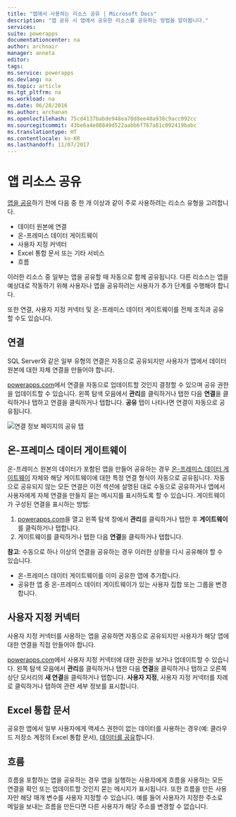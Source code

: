 ```yaml
---
title: "앱에서 사용하는 리소스 공유 | Microsoft Docs"
description: "앱 공유 시 앱에서 공유한 리소스를 공유하는 방법을 알아봅니다."
services: 
suite: powerapps
documentationcenter: na
author: archnair
manager: anneta
editor: 
tags: 
ms.service: powerapps
ms.devlang: na
ms.topic: article
ms.tgt_pltfrm: na
ms.workload: na
ms.date: 06/28/2016
ms.author: archanan
ms.openlocfilehash: 75cd4137babde948ea70d8ee48a938c9acc092cc
ms.sourcegitcommit: 43be6a4e08849d522aabb6f767a81c092419babc
ms.translationtype: HT
ms.contentlocale: ko-KR
ms.lasthandoff: 11/07/2017
---
```

# <a name="share-app-resources"></a>앱 리소스 공유
[앱을 공유](share-app.md)하기 전에 다음 중 한 개 이상과 같이 주로 사용하려는 리소스 유형을 고려합니다.

* 데이터 원본에 연결
* 온-프레미스 데이터 게이트웨이
* 사용자 지정 커넥터
* Excel 통합 문서 또는 기타 서비스
* 흐름

이러한 리소스 중 일부는 앱을 공유할 때 자동으로 함께 공유됩니다. 다른 리소스는 앱을 예상대로 작동하기 위해 사용자나 앱을 공유하려는 사용자가 추가 단계를 수행해야 합니다.

또한 연결, 사용자 지정 커넥터 및 온-프레미스 데이터 게이트웨이를 전체 조직과 공유할 수도 있습니다.

## <a name="connections"></a>연결
SQL Server와 같은 일부 유형의 연결은 자동으로 공유되지만 사용자가 앱에서 데이터 원본에 대한 자체 연결을 만들어야 합니다.

[powerapps.com](https://web.powerapps.com)에서 연결을 자동으로 업데이트할 것인지 결정할 수 있으며 공유 권한을 업데이트할 수 있습니다. 왼쪽 탐색 모음에서 **관리**를 클릭하거나 탭한 다음 **연결**을 클릭하거나 탭하고 연결을 클릭하거나 탭합니다. **공유** 탭이 나타나면 연결이 자동으로 공유됩니다.

  ![연결 정보 페이지의 공유 탭](./media/share-app-resources/shared-connections.png)

## <a name="on-premises-data-gateways"></a>온-프레미스 데이터 게이트웨이
온-프레미스 원본의 데이터가 포함된 앱을 만들어 공유하는 경우 [온-프레미스 데이터 게이트웨이](gateway-management.md) 자체와 해당 게이트웨이에 대한 특정 연결 형식이 자동으로 공유됩니다. 자동으로 공유되지 않는 모든 연결은 이전 섹션에 설명된 대로 수동으로 공유하거나 앱에서 사용자에게 자체 연결을 만들지 묻는 메시지를 표시하도록 할 수 있습니다. 게이트웨이가 구성된 연결을 표시하는 방법:

1. [powerapps.com](https://web.powerapps.com)을 열고 왼쪽 탐색 창에서 **관리**를 클릭하거나 탭한 후 **게이트웨이**를 클릭하거나 탭합니다.
2. 게이트웨이를 클릭하거나 탭한 다음 **연결**을 클릭하거나 탭합니다.

**참고**: 수동으로 하나 이상의 연결을 공유하는 경우 이러한 상황을 다시 공유해야 할 수 있습니다.

* 온-프레미스 데이터 게이트웨이를 이미 공유한 앱에 추가합니다.
* 공유한 앱 중 온-프레미스 데이터 게이트웨이가 있는 사용자 집합 또는 그룹을 변경합니다.

## <a name="custom-connectors"></a>사용자 지정 커넥터
사용자 지정 커넥터를 사용하는 앱을 공유하면 자동으로 공유되지만 사용자가 해당 앱에 대한 연결을 직접 만들어야 합니다.

[powerapps.com](https://web.powerapps.com)에서 사용자 지정 커넥터에 대한 권한을 보거나 업데이트할 수 있습니다. 왼쪽 탐색 모음에서 **관리**를 클릭하거나 탭한 다음 **연결**을 클릭하거나 탭하고 오른쪽 상단 모서리의 **새 연결**을 클릭하거나 탭합니다. **사용자 지정**, 사용자 지정 커넥터를 차례로 클릭하거나 탭하여 관련 세부 정보를 표시합니다.

## <a name="excel-workbooks"></a>Excel 통합 문서
공유한 앱에서 일부 사용자에게 액세스 권한이 없는 데이터를 사용하는 경우(예: 클라우드 저장소 계정의 Excel 통합 문서), [데이터를 공유](share-app-data.md)합니다.

## <a name="flows"></a>흐름
흐름을 포함하는 앱을 공유하는 경우 앱을 실행하는 사용자에게 흐름을 사용하는 모든 연결을 확인 또는 업데이트할 것인지 묻는 메시지가 표시됩니다. 또한 흐름을 만든 사용자만 해당 매개 변수를 사용자 지정할 수 있습니다. 예를 들어 사용자가 지정한 주소로 메일을 보내는 흐름을 만든다면 다른 사용자가 해당 주소를 변경할 수 없습니다.


